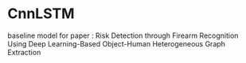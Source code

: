 # CnnLSTM
baseline model for paper : Risk Detection through Firearm Recognition Using Deep Learning-Based Object-Human Heterogeneous Graph Extraction